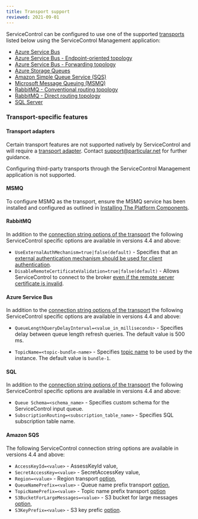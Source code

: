 ```yaml
---
title: Transport support
reviewed: 2021-09-01
---
```

ServiceControl can be configured to use one of the supported [transports](/transports/) listed below using the ServiceControl Management application:

* [Azure Service Bus](/transports/azure-service-bus)
* [Azure Service Bus - Endpoint-oriented topology](/transports/azure-service-bus/legacy/topologies.md#versions-7-and-above-endpoint-oriented-topology)
* [Azure Service Bus - Forwarding topology](/transports/azure-service-bus/legacy/topologies.md#versions-7-and-above-forwarding-topology)
* [Azure Storage Queues](/transports/azure-storage-queues/)
* [Amazon Simple Queue Service (SQS)](/transports/sqs/)
* [Microsoft Message Queuing (MSMQ)](/transports/msmq/)
* [RabbitMQ - Conventional routing topology](/transports/rabbitmq/routing-topology.md#conventional-routing-topology)
* [RabbitMQ - Direct routing topology](/transports/rabbitmq/routing-topology.md#direct-routing-topology)
* [SQL Server](/transports/sql/)

### Transport-specific features

#### Transport adapters

Certain transport features are not supported natively by ServiceControl and will require a [transport adapter](/servicecontrol/transport-adapter). Contact support@particular.net for further guidance.

Configuring third-party transports through the ServiceControl Management application is not supported.

#### MSMQ

To configure MSMQ as the transport, ensure the MSMQ service has been installed and configured as outlined in [Installing The Platform Components](/platform/installer/offline.md#msmq-prerequisites).

#### RabbitMQ

In addition to the [connection string options of the transport](/transports/rabbitmq/connection-settings.md) the following ServiceControl specific options are available in versions 4.4 and above:

* `UseExternalAuthMechanism=true|false(default)` - Specifies that an [external authentication mechanism should be used for client authentication](/transports/rabbitmq/connection-settings.md#transport-layer-security-support-external-authentication).
* `DisableRemoteCertificateValidation=true|false(default)` - Allows ServiceControl to connect to the broker [even if the remote server certificate is invalid](/transports/rabbitmq/connection-settings.md#transport-layer-security-support-remote-certificate-validation).

#### Azure Service Bus

In addition to the [connection string options of the transport](/transports/azure-service-bus/#configuring-an-endpoint) the following ServiceControl specific options are available in versions 4.4 and above:

* `QueueLengthQueryDelayInterval=<value_in_milliseconds>` - Specifies delay between queue length refresh queries. The default value is 500 ms.

* `TopicName=<topic-bundle-name>` - Specifies [topic name](/transports/azure-service-bus/configuration.md#entity-creation) to be used by the instance. The default value is `bundle-1`.

#### SQL

In addition to the [connection string options of the transport](/transports/sql/connection-settings.md#connection-configuration) the following ServiceControl specific options are available in versions 4.4 and above:

* `Queue Schema=<schema_name>` - Specifies custom schema for the ServiceControl input queue.
* `SubscriptionRouting=<subscription_table_name>` - Specifies SQL subscription table name.  

#### Amazon SQS

The following ServiceControl connection string options are available in versions 4.4 and above:

* `AccessKeyId=<value>` - AssessKeyId value,
* `SecretAccessKey=<value>` - SecretAccessKey value,
* `Region=<value>` - Region transport [option](/transports/sqs/configuration-options.md#region),
* `QueueNamePrefix=<value>` - Queue name prefix transport [option](/transports/sqs/configuration-options.md#queuenameprefix),
* `TopicNamePrefix=<value>` - Topic name prefix transport [option](/transports/sqs/configuration-options.md#topicnameprefix)
* `S3BucketForLargeMessages=<value>` - S3 bucket for large messages [option](/transports/sqs/configuration-options.md#s3bucketforlargemessages),
* `S3KeyPrefix=<value>` - S3 key prefic [option](/transports/sqs/configuration-options.md#s3bucketforlargemessages-s3keyprefix).
